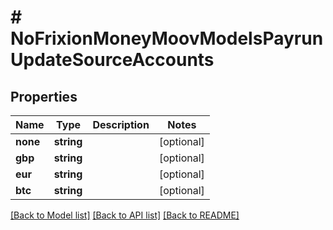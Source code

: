 # # NoFrixionMoneyMoovModelsPayrunUpdateSourceAccounts

## Properties

Name | Type | Description | Notes
------------ | ------------- | ------------- | -------------
**none** | **string** |  | [optional]
**gbp** | **string** |  | [optional]
**eur** | **string** |  | [optional]
**btc** | **string** |  | [optional]

[[Back to Model list]](../../README.md#models) [[Back to API list]](../../README.md#endpoints) [[Back to README]](../../README.md)
